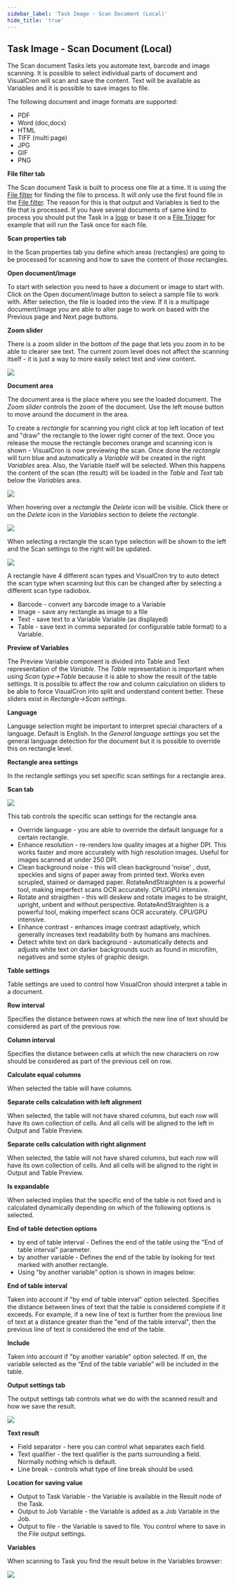 ```yaml
---
sidebar_label: 'Task Image - Scan Document (Local)'
hide_title: 'true'
---
```


## Task Image - Scan Document (Local)

The Scan document Tasks lets you automate text, barcode and image scanning. It is possible to select individual parts of document and VisualCron will scan and save the content. Text will be available as Variables and it is possible to save images to file.
 
The following document and image formats are supported:
 
* PDF
* Word (doc,docx)
* HTML
* TIFF (multi page)
* JPG
* GIF
* PNG
 
 
**File filter tab**

The Scan document Task is built to process one file at a time. It is using the [File filter](../../../server/job-tasks-file-filter) for finding the file to process. It will only use the first found file in the [File filter](../../../server/job-tasks-file-filter). The reason for this is that output and Variables is tied to the file that is processed. If you have several documents of same kind to process you should put the Task in a [loop](../../../server/job-tasks-loop-functionality) or base it on a [File Trigger](../../../server/event-trigger-file) for example that will run the Task once for each file.
 
 
**Scan properties tab**

In the Scan properties tab you define which areas (rectangles) are going to be processed for scanning and how to save the content of those rectangles.
 
**Open document/image**

To start with selection you need to have a document or image to start with. Click on the Open document/image button to select a sample file to work with. After selection, the file is loaded into the view. If it is a multipage document/image you are able to alter page to work on based with the Previous page and Next page buttons.
 
**Zoom slider**

There is a zoom slider in the bottom of the page that lets you zoom in to be able to clearer see text. The current zoom level does not affect the scanning itself - it is just a way to more easily select text and view content.

![](../../../../../static/img/zoomslider.png)

**Document area**

The document area is the place where you see the loaded document. The *Zoom slider* controls the zoom of the document. Use the left mouse button to move around the document in the area.
 
To create a *rectangle* for scanning you right click at top left location of text and "draw" the rectangle to the lower right corner of the text. Once you release the mouse the rectangle becomes orange and scanning icon is shown - VisualCron is now previewing the scan. Once done the *rectangle* will turn blue and automatically a *Variable* will be created in the right *Variables* area. Also, the Variable itself will be selected. When this happens the content of the scan (the result) will be loaded in the *Table* and *Text* tab below the *Variable*s area.

![](../../../../../static/img/clip333444082.gif)

When hovering over a *rectangle* the *Delete* icon will be visible. Click there or on the *Delete* icon in the *Variables* section to delete the *rectangle*.

![](../../../../../static/img/deleteicon.png)

When selecting a rectangle the scan type selection will be shown to the left and the Scan settings to the right will be updated.

![](../../../../../static/img/scantype.png)

A rectangle have 4 different scan types and VisualCron try to auto detect the scan type when scanning but this can be changed after by selecting a different scan type radiobox.
 
* Barcode - convert any barcode image to a Variable
* Image - save any rectangle as image to a file
* Text - save text to a Variable Variable (as displayed)
* Table - save text in comma separated (or configurable table format) to a Variable.
 
**Preview of Variables**

The Preview Variable component is divided into Table and Text representation of the *Variable*. The *Table* representation is important when using *Scan type->Table* because it is able to show the result of the table settings. It is possible to affect the row and column calculation on sliders to be able to force VisualCron into split and understand content better. These sliders exist in *Rectangle->Scan settings*.
 
**Language**

Language selection might be important to interpret special characters of a language. Default is English. In the *General language settings* you set the general language detection for the document but it is possible to override this on rectangle level.
 
**Rectangle area settings**

In the rectangle settings you set specific scan settings for a rectangle area.
 
**Scan tab**

![](../../../../../static/img/scantab.png)

This tab controls the specific scan settings for the rectangle area.
 
* Override language - you are able to override the default language for a certain rectangle.
* Enhance resolution - re-renders low quality images at a higher DPI. This works faster and more accurately with high resolution images. Useful for images scanned at under 250 DPI.
* Clean background noise - this will clean background 'noise' , dust, speckles and signs of paper away from printed text. Works even scrupled, stained or damaged paper. RotateAndStraighten is a powerful tool, making imperfect scans OCR accurately. CPU/GPU intensive.
* Rotate and straigthen - this will deskew and rotate images to be straight, upright, unbent and without perspective. RotateAndStraighten is a powerful tool, making imperfect scans OCR accurately. CPU/GPU intensive.
* Enhance contrast - enhances image contrast adaptively, which generally increases text readability both by humans ans machines.
* Detect white text on dark background - automatically detects and adjusts white text on darker backgrounds such as found in microfilm, negatives and some styles of graphic design.
 
**Table settings**

Table settings are used to control how VisualCron should interpret a table in a document.
 
**Row interval**

Specifies the distance between rows at which the new line of text should be considered as part of the previous row.

**Column interval**

Specifies the distance between cells at which the new characters on row should be considered as part of the previous cell on row.

**Calculate equal columns**

When selected the table will have columns.
 
**Separate cells calculation with left alignment**

When selected, the table will not have shared columns, but each row will have its own collection of cells. And all cells will be aligned to the left in Output and Table Preview.
 
**Separate cells calculation with right alignment**

When selected, the table will not have shared columns, but each row will have its own collection of cells. And all cells will be aligned to the right in Output and Table Preview.
 
**Is expandable**

When selected implies that the specific end of the table is not fixed and is calculated dynamically depending on which of the following options is selected.
 
**End of table detection options**
 
* by end of table interval - Defines the end of the table using the "End of table interval" parameter.
* by another variable - Defines the end of the table by looking for text marked with another rectangle.
* Using “by another variable” option is shown in images below:
 
**End of table interval**

Taken into account if "by end of table interval" option selected. Specifies the distance between lines of text that the table is considered complete if it exceeds. For example, if a new line of text is further from the previous line of text at a distance greater than the "end of the table interval", then the previous line of text is considered the end of the table.

**Include**

Taken into account if "by another variable" option selected. If on, the variable selected as the “End of the table variable” will be included in the table.
 
**Output settings tab**

The output settings tab controls what we do with the scanned result and how we save the result.

![](../../../../../static/img/outputsettingscan.png)

**Text result**

* Field separator - here you can control what separates each field.
* Text qualifier - the text qualifier is the parts surrounding a field. Normally nothing which is default.
* Line break - controls what type of line break should be used.
 
**Location for saving value**

* Output to Task Variable - the Variable is available in the Result node of the Task.
* Output to Job Variable - the Variable is added as a Job Variable in the Job.
* Output to file - the Variable is saved to file. You control where to save in the File output settings.
 
**Variables**

When scanning to Task you find the result below in the Variables browser:

![](../../../../../static/img/variablesbrowserscandocument.png)

